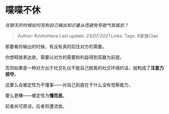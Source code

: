 # 喋喋不休
*在聊天的时候如何克制自己输出知识量从而避免导致气氛尴尬？*

> Author: #JohnHexa
Last update: *23/07/2021* 
Links:
Tags:  #家族Clan



那要看你输出的时候，有没有真的扣住对方的需要。

你想释放表达欲，需要以对方的需要和利益得到双赢为前提。

否则如果是一种对方出于社交礼仪不能自己脱离的社交环境的话，就构成了**注意力掠夺**。

这要么会被定性为不懂事——对自己到底在干什么没有觉察能力，

要么更糟——被定性为**懂而恶**。

前者尚可原谅，后者将遭流放。



